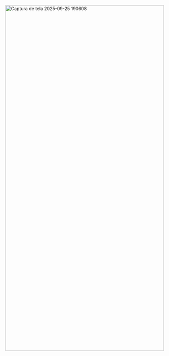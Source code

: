 
<img width="501" height="1089" alt="Captura de tela 2025-09-25 190608" src="https://github.com/user-attachments/assets/260b6124-b155-4e51-91ef-93c72a20ed6e" />
